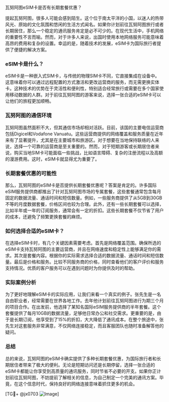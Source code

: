 瓦努阿图eSIM卡是否有长期套餐优惠？

提起瓦努阿图，很多人可能会感到陌生。这个位于南太平洋的小国，以迷人的热带风光、原始的文化氛围和悠闲的生活方式闻名。如果你计划前往瓦努阿图旅行或者长期居住，那么一个稳定的通讯服务肯定是必不可少的。在现代生活中，手机网络的重要性不言而喻。然而，对于许多人来说，出国时使用本地网络服务可能意味着高昂的费用和复杂的设置。幸运的是，随着技术的发展，eSIM卡为国际旅行者提供了便捷的解决方案。

### eSIM卡是什么？

eSIM卡是一种嵌入式SIM卡，与传统的物理SIM卡不同，它直接集成在设备中。这意味着你可以通过远程配置的方式激活和更改运营商的服务，而无需更换实体卡。这种技术的优势在于灵活性和便利性，特别适合经常旅行或需要在多个国家使用移动数据的人群。对于前往瓦努阿图的游客来说，选择一张合适的eSIM卡可以让他们的旅程更加顺畅。

### 瓦努阿图的通信环境

瓦努阿图虽然面积不大，但其通信市场却相对活跃。目前，该国的主要电信运营商包括Digicel和Vodafone Vanuatu。这些运营商提供的网络覆盖和服务质量在近年来有了显著提升，尤其是在主要城市和旅游区。对于想要在当地保持联络的人来说，选择一个可靠的运营商是至关重要的。然而，对于短期游客或长期居住者来说，购买当地SIM卡可能面临一些挑战，比如语言障碍、复杂的注册流程以及高额的漫游费用。这时，eSIM卡就显得尤为重要了。

### 长期套餐优惠的可能性

那么，瓦努阿图的eSIM卡是否提供长期套餐优惠呢？答案是肯定的。许多国际eSIM服务提供商都推出了针对瓦努阿图市场的专属套餐，这些套餐通常包含每月固定的数据流量、通话时间和短信数量。例如，一些服务商提供了从5GB到30GB不等的月度数据套餐，价格区间也较为合理。此外，还有一些长期套餐可以选择，比如半年或一年的订阅服务，通常会有一定的折扣。这些长期套餐不仅节省了用户的成本，还避免了频繁更换套餐的麻烦。

### 如何选择合适的eSIM卡？

在选择eSIM卡时，有几个关键因素需要考虑。首先是网络覆盖范围。确保所选的eSIM卡支持瓦努阿图的主要运营商，并且在网络速度和稳定性上能够满足你的需求。其次是套餐内容。根据你的实际需求选择合适的数据流量、通话时间和短信数量。最后是价格和服务。比较不同服务商的价格，同时查看他们的客户评价和服务支持情况。优质的客户服务可以在遇到问题时为你提供及时的帮助。

### 实际案例分析

为了更好地理解eSIM卡的实际应用，让我们来看一个真实的例子。张先生是一名自由职业者，经常需要在世界各地工作。去年他计划前往瓦努阿图进行为期三个月的项目合作。在出发前，他选择了某知名国际eSIM服务提供商的半年套餐。这个套餐提供了每月10GB的数据流量，足够他日常办公和社交需求。更重要的是，由于是长期订阅，他享受到了15%的折扣，大大降低了通讯成本。在整个旅途中，张先生对这套服务非常满意，不仅网络连接稳定，而且客服团队也随时准备解答他的疑问。

### 总结

总的来说，瓦努阿图的eSIM卡确实提供了多种长期套餐优惠，为国际旅行者和长期居住者带来了极大的便利。无论是短期访问还是长期停留，选择一张合适的eSIM卡都能让你享受到高质量的通讯服务，同时节省不必要的开支。如果你正计划前往瓦努阿图，不妨提前了解相关的信息，为自己制定一个完美的通讯方案。毕竟，在这个信息时代，保持良好的网络连接意味着抓住更多的机会。

[TG💪+ @jx0703 ![Image](https://github.com/user-attachments/assets/dbca1d08-cadb-493c-b0ec-ad6f7a83f270)]